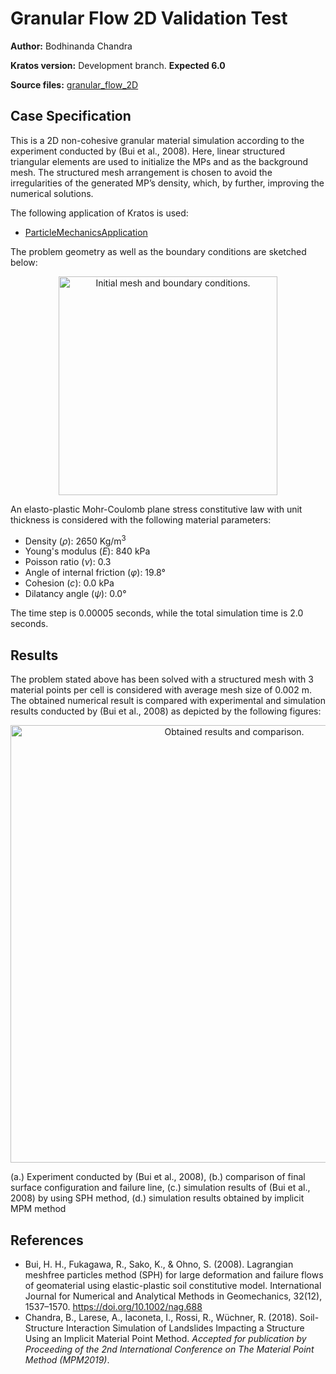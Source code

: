 # Granular Flow 2D Validation Test
**Author:** Bodhinanda Chandra

**Kratos version:** Development branch. **Expected 6.0**

**Source files:** [granular_flow_2D](https://github.com/KratosMultiphysics/Examples/tree/master/particle_mechanics/validation/granular_flow_2D/source)

## Case Specification

This is a 2D non-cohesive granular material simulation according to the experiment conducted by (Bui et al., 2008). Here, linear structured triangular elements are used to initialize the MPs and as the background mesh. The structured mesh arrangement is chosen to avoid the irregularities of the generated MP’s density, which, by further, improving the numerical solutions.

The following application of Kratos is used:
- [ParticleMechanicsApplication](https://github.com/KratosMultiphysics/Kratos/tree/master/applications/ParticleMechanicsApplication)

The problem geometry as well as the boundary conditions are sketched below:

<p align="center">
  <img src="data/granular_flow_2D_initial.png" alt="Initial mesh and boundary conditions." width="350" />
</p>

An elasto-plastic Mohr-Coulomb plane stress constitutive law with unit thickness is considered with the following material parameters:
* Density (_&rho;_): 2650 Kg/m<sup>3</sup>
* Young's modulus (_E_):  840 kPa
* Poisson ratio (_&nu;_): 0.3
* Angle of internal friction (_&phi;_): 19.8°
* Cohesion (_c_): 0.0 kPa
* Dilatancy angle (_&psi;_): 0.0°

The time step is 0.00005 seconds, while the total simulation time is 2.0 seconds.

## Results

The problem stated above has been solved with a structured mesh with 3 material points per cell is considered with average mesh size of 0.002 m. The obtained numerical result is compared with experimental and simulation results conducted by (Bui et al., 2008) as depicted by the following figures:

<p align="center">
  <img src="data/granular_flow_2D_results.png" alt="Obtained results and comparison." width="700" />
  
  (a.) Experiment conducted by (Bui et al., 2008), (b.) comparison of final surface configuration and failure line, (c.) simulation results of (Bui et al., 2008) by using SPH method, (d.) simulation results obtained by implicit MPM method
</p>


## References
- Bui, H. H., Fukagawa, R., Sako, K., & Ohno, S. (2008). Lagrangian meshfree particles method (SPH) for large deformation and failure flows of geomaterial using elastic-plastic soil constitutive model. International Journal for Numerical and Analytical Methods in Geomechanics, 32(12), 1537–1570. https://doi.org/10.1002/nag.688
- Chandra, B., Larese, A., Iaconeta, I., Rossi, R., Wüchner, R. (2018). Soil-Structure Interaction Simulation of Landslides Impacting a Structure Using an Implicit Material Point Method. *Accepted for publication by Proceeding of the 2nd International Conference on The Material Point Method (MPM2019)*.
